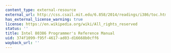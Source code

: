 ```yaml
---
content_type: external-resource
external_url: http://css.csail.mit.edu/6.858/2014/readings/i386/toc.htm
has_external_license_warning: true
license: https://en.wikipedia.org/wiki/All_rights_reserved
status: ''
title: Intel 80386 Programmer's Reference Manual
uid: 374f1099-f95f-4617-ad03-d16668b0cff6
wayback_url: ''
---
```

